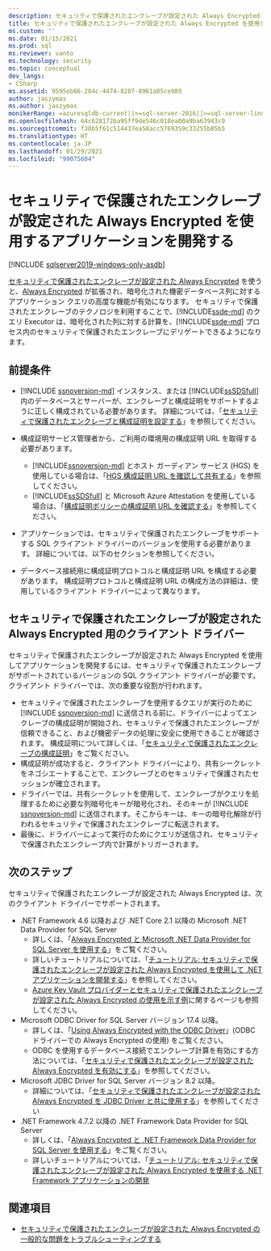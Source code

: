 ```yaml
---
description: セキュリティで保護されたエンクレーブが設定された Always Encrypted を使用するアプリケーションを開発する
title: セキュリティで保護されたエンクレーブが設定された Always Encrypted を使用するアプリケーションを開発する | Microsoft Docs
ms.custom: ''
ms.date: 01/15/2021
ms.prod: sql
ms.reviewer: vanto
ms.technology: security
ms.topic: conceptual
dev_langs:
- CSharp
ms.assetid: 9595eb66-284c-4474-828f-8961a05ce989
author: jaszymas
ms.author: jaszymas
monikerRange: =azuresqldb-current||>=sql-server-2016||>=sql-server-linux-2017||=azuresqldb-mi-current
ms.openlocfilehash: 64c628172ba95ff9de546c018ea00a9ba63943c9
ms.sourcegitcommit: f30b5f61c514437ea58acc5769359c33255b85b5
ms.translationtype: HT
ms.contentlocale: ja-JP
ms.lasthandoff: 01/29/2021
ms.locfileid: "99075604"
---
```

# <a name="develop-applications-using-always-encrypted-with-secure-enclaves"></a>セキュリティで保護されたエンクレーブが設定された Always Encrypted を使用するアプリケーションを開発する
[!INCLUDE [sqlserver2019-windows-only-asdb](../../../includes/applies-to-version/sqlserver2019-windows-only-asdb.md)]

[セキュリティで保護されたエンクレーブが設定された Always Encrypted](always-encrypted-enclaves.md) を使うと、[Always Encrypted](always-encrypted-database-engine.md) が拡張され、暗号化された機密データベース列に対するアプリケーション クエリの高度な機能が有効になります。 セキュリティで保護されたエンクレーブのテクノロジを利用することで、[!INCLUDE[ssde-md](../../../includes/ssde-md.md)] のクエリ Executor は、暗号化された列に対する計算を、[!INCLUDE[ssde-md](../../../includes/ssde-md.md)] プロセス内のセキュリティで保護されたエンクレーブにデリゲートできるようになります。

## <a name="prerequisites"></a>前提条件

- [!INCLUDE [ssnoversion-md](../../../includes/ssnoversion-md.md)] インスタンス、または [!INCLUDE[ssSDSfull](../../../includes/sssdsfull-md.md)] 内のデータベースとサーバーが、エンクレーブと構成証明をサポートするように正しく構成されている必要があります。 詳細については、「[セキュリティで保護されたエンクレーブと構成証明を設定する](configure-always-encrypted-enclaves.md#set-up-the-secure-enclave-and-attestation)」を参照してください。
- 構成証明サービス管理者から、ご利用の環境用の構成証明 URL を取得する必要があります。

  - [!INCLUDE[ssnoversion-md](../../../includes/ssnoversion-md.md)] とホスト ガーディアン サービス (HGS) を使用している場合は、「[HGS 構成証明 URL を確認して共有する](../../../relational-databases/security/encryption/always-encrypted-enclaves-host-guardian-service-deploy.md#step-6-determine-and-share-the-hgs-attestation-url)」を参照してください。
  - [!INCLUDE[ssSDSfull](../../../includes/sssdsfull-md.md)] と Microsoft Azure Attestation を使用している場合は、「[構成証明ポリシーの構成証明 URL を確認する](/sql/relational-databases/security/encryption/always-encrypted-enclaves?view=sql-server-ver15#secure-enclave-attestation)」を参照してください。

- アプリケーションでは、セキュリティで保護されたエンクレーブをサポートする SQL クライアント ドライバーのバージョンを使用する必要があります。 詳細については、以下のセクションを参照してください。

- データベース接続用に構成証明プロトコルと構成証明 URL を構成する必要があります。 構成証明プロトコルと構成証明 URL の構成方法の詳細は、使用しているクライアント ドライバーによって異なります。

## <a name="client-drivers-for-always-encrypted-with-secure-enclaves"></a>セキュリティで保護されたエンクレーブが設定された Always Encrypted 用のクライアント ドライバー

セキュリティで保護されたエンクレーブが設定された Always Encrypted を使用してアプリケーションを開発するには、セキュリティで保護されたエンクレーブがサポートされているバージョンの SQL クライアント ドライバーが必要です。 クライアント ドライバーでは、次の重要な役割が行われます。

- セキュリティで保護されたエンクレーブを使用するクエリが実行のために [!INCLUDE [ssnoversion-md](../../../includes/ssnoversion-md.md)] に送信される前に、ドライバーによってエンクレーブの構成証明が開始され、セキュリティで保護されたエンクレーブが信頼できること、および機密データの処理に安全に使用できることが確認されます。 構成証明について詳しくは、「[セキュリティで保護されたエンクレーブの構成証明](always-encrypted-enclaves.md#secure-enclave-attestation)」をご覧ください。
- 構成証明が成功すると、クライアント ドライバーにより、共有シークレットをネゴシエートすることで、エンクレーブとのセキュリティで保護されたセッションが確立されます。
- ドライバーでは、共有シークレットを使用して、エンクレーブがクエリを処理するために必要な列暗号化キーが暗号化され、そのキーが [!INCLUDE [ssnoversion-md](../../../includes/ssnoversion-md.md)] に送信されます。そこからキーは、キーの暗号化解除が行われるセキュリティで保護されたエンクレーブに転送されます。 
- 最後に、ドライバーによって実行のためにクエリが送信され、セキュリティで保護されたエンクレーブ内で計算がトリガーされます。

## <a name="next-steps"></a>次のステップ

セキュリティで保護されたエンクレーブが設定された Always Encrypted は、次のクライアント ドライバーでサポートされます。

- .NET Framework 4.6 以降および .NET Core 2.1 以降の Microsoft .NET Data Provider for SQL Server 
    - 詳しくは、「[Always Encrypted と Microsoft .NET Data Provider for SQL Server を使用する](../../../connect/ado-net/sql/sqlclient-support-always-encrypted.md)」をご覧ください。
    - 詳しいチュートリアルについては、「[チュートリアル: セキュリティで保護されたエンクレーブが設定された Always Encrypted を使用して .NET アプリケーションを開発する](../../../connect/ado-net/sql/tutorial-always-encrypted-enclaves-develop-net-apps.md)」を参照してください。
    - [Azure Key Vault プロバイダーとセキュリティで保護されたエンクレーブが設定された Always Encrypted の使用を示す例](../../../connect/ado-net/sql/azure-key-vault-enclave-example.md)に関するページも参照してください。
- Microsoft ODBC Driver for SQL Server バージョン 17.4 以降。 
    - 詳しくは、「[Using Always Encrypted with the ODBC Driver](../../../connect/odbc/using-always-encrypted-with-the-odbc-driver.md)」(ODBC ドライバーでの Always Encrypted の使用) をご覧ください。 
    - ODBC を使用するデータベース接続でエンクレーブ計算を有効にする方法については、「[セキュリティで保護されたエンクレーブが設定された Always Encrypted を有効にする](../../../connect/odbc/using-always-encrypted-with-the-odbc-driver.md#enabling-always-encrypted-with-secure-enclaves)」を参照してください。
- Microsoft JDBC Driver for SQL Server バージョン 8.2 以降。
    - 詳細については、「[セキュリティで保護されたエンクレーブが設定された Always Encrypted を JDBC Driver と共に使用する](../../../connect/jdbc/using-always-encrypted-with-secure-enclaves-with-the-jdbc-driver.md)」を参照してください
- .NET Framework 4.7.2 以降の .NET Framework Data Provider for SQL Server 
    - 詳しくは、「[Always Encrypted と .NET Framework Data Provider for SQL Server を使用する](../../../relational-databases/security/encryption/develop-using-always-encrypted-with-net-framework-data-provider.md)」をご覧ください。
    - 詳しいチュートリアルについては、「[チュートリアル: セキュリティで保護されたエンクレーブが設定された Always Encrypted を使用する .NET Framework アプリケーションの開発](../tutorial-always-encrypted-enclaves-develop-net-framework-apps.md)

## <a name="see-also"></a>関連項目

- [セキュリティで保護されたエンクレーブが設定された Always Encrypted の一般的な問題をトラブルシューティングする](always-encrypted-enclaves-troubleshooting.md)
